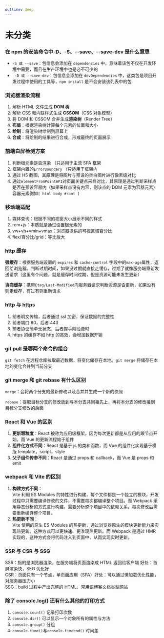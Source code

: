 ```yaml
---
outline: deep
---
```


# 未分类

### 在 npm 的安装命令中-D、-S、--save、--save-dev 是什么意思

- `-S 或 --save`：包信息会添加在 `dependencies` 中，意味着该包不仅在开发环境中需要，而且在生产环境中也是必不可少的
- ` -D 或 --save-dev`：包信息会添加在 `devDependencies` 中，这类包是项目开发过程中使用的工具等，`npm install` 是不会安装该列表中的包

### 浏览器渲染流程

1. 解析 HTML 文件生成 **DOM 树**
2. 解析 CSS 和内联样式生成 **CSSOM**（CSS 对象模型）
3. 将 DOM 和 CSSOM 合并生成**渲染树**（Render Tree）
4. **布局**：根据渲染树计算每个元素的位置和大小
5. **绘制**：将渲染树绘制到屏幕上
6. **合成**：将绘制的结果进行合成，形成最终的页面展示

### 前端白屏检测方案

1. 判断根元素是否渲染 （只适用于主流 SPA 框架
2. 框架内置的`ErrorBoundary` （只适用于框架内
3. 通过 H5 截图，其原理是将图片与预设的空白图片进行像素级对比
4. 通过`elementFromPointAPI`对页面关键点采样对比，其原理是通过判断采样点是否在预设容器内（如果采样点没有内容，则该点的 DOM 元素为容器元素） 容器元素例如`[ html body #root ]`

### 移动端适配

1. 媒体查询：根据不同的视窗大小展示不同的样式
2. rem+js：本质就是通过设置根元素的
3. vw+vh+vmin+vmax：浏览器提供的可视区域百分比
4. flex/百分比/grid：等比放大

### http 缓存

**强缓存**：根据服务端设置的 `expires` 和 `cache-control` 字段中的`max-age`属性，返回给浏览器。判断过期时间，如果没过期就直接走缓存，过期了就像服务端重新发送请求（这里有个问题，就是缓存时间过期，但是资源可能未发生更新）

**协商缓存**：携带`Etag/Last-Modified`向服务器请求判断资源是否更新，如果没有则走缓存，有过有则重新请求

### http 与 https

1. 前者明文传输，后者通过 ssl 加密，保证数据的完整性
2. 前者端口 80，后者 443
3. 前者协议简单无状态，后者握手阶段费时
4. https 的缓存不如 http 的高效，会增加数据开销

### git pull 是哪两个命令的组合

`git fetch` 在远程仓库拉取最近数据，将变化储存在本地。`git merge` 将储存在本地的变化合并到当前分支

### git merge 和 git rebase 有什么区别

`merge`：会将两个分支的最新修改以及合并并生成一个新的快照

`rebase`：提取目标分支的修改放到与本分支共同祖先上，再将本分支的修改接到目标分支修改的后面

### React 和 Vue 的区别

1. **更新颗粒度**：React 被称为应用级框架，因为每次更新都是从应用的跟节点开始，而 Vue 的更新流程始于组件
2. **组件化方式不同**：React 是基于 js 的类和函数，而 Vue 的组件化实现基于模版 template，script，style
3. **父子组件传参不同**：React 是通过 props 和 callback，而 Vue 是 props 和 emit

### webpack 和 Vite 的区别

1. **构建方式不同**：<br/>
   Vite 利用 ES Modules 的特性进行构建，每个文件都是一个独立的模块，开发过程中只需要编译修改的文件，不需要每次都编译整个项目。而 Webpack 采用静态分析的方式进行构建，需要分析整个项目中的依赖关系，每次修改后需要重新编译整个项目。
2. **热更新不同**：<br/>
   Vite 使用的原生 ES Modules 的热更新，通过浏览器原生的模块更新能力来实现热更新。这种方式可以更快速、更准现热更新。而 Webpack 是通过 HMR 实现的，这种方式会将代码注入到页面中，从而实现实时更新。

### SSR 与 CSR 与 SSG

SSR：指的是浏览器渲染，在服务端将页面渲染成 HTML 返回给客户端 好处：首屏渲染快，SEO 优化好<br/>
CSR：页面只有一个节点，单页面应用（SPA）好处：可以通过懒加载优化性能，对服务器压力小<br/>
SSG：build 过程中产出完整的 HTML，常用语博客文档类型网站

### 除了 console.log() 还有什么其他的打印方式

1. `console.count()` 记录打印次数
2. `console.dir()` 可以显示一个对象所有的属性与方法
3. `console.group()` 分组
4. `console.time()`与`console.timeend()` 时间差
